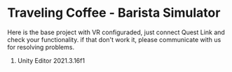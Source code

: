 # Traveling Coffee - Barista Simulator

Here is the base project with VR configuraded, just connect Quest Link and check your functionality.
if that don't work it, please communicate with us for resolving problems.

1) Unity Editor 2021.3.16f1
